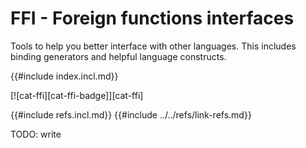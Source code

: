 # FFI - Foreign functions interfaces

Tools to help you better interface with other languages. This includes binding generators and helpful language constructs.

{{#include index.incl.md}}

[![cat-ffi][cat-ffi-badge]][cat-ffi]

{{#include refs.incl.md}}
{{#include ../../refs/link-refs.md}}

<div class="hidden">
TODO: write
</div>
